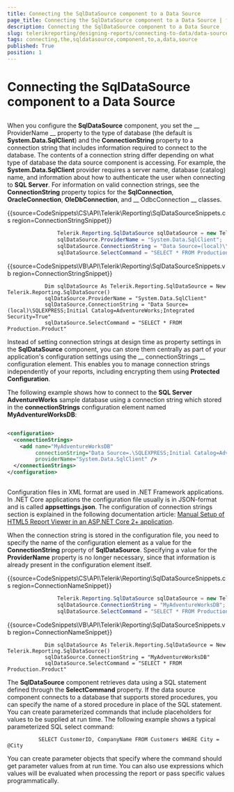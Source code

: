 ```yaml
---
title: Connecting the SqlDataSource component to a Data Source
page_title: Connecting the SqlDataSource component to a Data Source | for Telerik Reporting Documentation
description: Connecting the SqlDataSource component to a Data Source
slug: telerikreporting/designing-reports/connecting-to-data/data-source-components/sqldatasource-component/connecting-the-sqldatasource-component-to-a-data-source
tags: connecting,the,sqldatasource,component,to,a,data,source
published: True
position: 1
---
```


# Connecting the SqlDataSource component to a Data Source



## 

When you configure the __SqlDataSource__ component, you set the __            ProviderName
          __ property to the type of database (the default is __System.Data.SqlClient__)
          and the __ConnectionString__ property to a connection string that includes information
          required to connect to the database. The contents of a connection string differ depending on what type of
          database the data source component is accessing. For example, the __System.Data.SqlClient__          provider requires a server name, database (catalog) name, and information about how to authenticate the user
          when connecting to __SQL Server__. For information on valid connection strings, see the
          __ConnectionString__ property topics for the __SqlConnection__,
          __OracleConnection__, __OleDbConnection__, and __            OdbcConnection
          __ classes.
        



{{source=CodeSnippets\CS\API\Telerik\Reporting\SqlDataSourceSnippets.cs region=ConnectionStringSnippet}}
````C#
	            Telerik.Reporting.SqlDataSource sqlDataSource = new Telerik.Reporting.SqlDataSource();
	            sqlDataSource.ProviderName = "System.Data.SqlClient";
	            sqlDataSource.ConnectionString = "Data Source=(local)\\SQLEXPRESS;Initial Catalog=AdventureWorks;Integrated Security=True";
	            sqlDataSource.SelectCommand = "SELECT * FROM Production.Product";
````



{{source=CodeSnippets\VB\API\Telerik\Reporting\SqlDataSourceSnippets.vb region=ConnectionStringSnippet}}
````VB
	        Dim sqlDataSource As Telerik.Reporting.SqlDataSource = New Telerik.Reporting.SqlDataSource()
	        sqlDataSource.ProviderName = "System.Data.SqlClient"
	        sqlDataSource.ConnectionString = "Data Source=(local)\SQLEXPRESS;Initial Catalog=AdventureWorks;Integrated Security=True"
	        sqlDataSource.SelectCommand = "SELECT * FROM Production.Product"
````



Instead of setting connection strings at design time as property settings in the __SqlDataSource__          component, you can store them centrally as part of your application's configuration settings using the __            connectionStrings
          __ configuration element. This enables you to manage connection strings independently
          of your reports, including encrypting them using __Protected Configuration__.
        

The following example shows how to connect to the __SQL Server AdventureWorks__ sample database
          using a connection string which stored in the __connectionStrings__ configuration element named
          __MyAdventureWorksDB__:
        

	
````xml

<configuration>
  <connectionStrings>
    <add name="MyAdventureWorksDB"
         connectionString="Data Source=.\SQLEXPRESS;Initial Catalog=AdventureWorks;Integrated Security=True"
         providerName="System.Data.SqlClient" />
  </connectionStrings>
</configuration>
          
````



Configuration files in XML format are used in .NET Framework applications. In .NET Core applications the configuration file usually is in JSON-format
          and is called __appsettings.json__. The configuration of connection strings section is explained in the following documentation article:
          [Manual Setup of HTML5 Report Viewer in an ASP.NET Core 2+ application](9bf9f23f-2aa2-47d4-8d21-feeae104ed69#ConnectionStringsAndConfiguration).
        

When the connection string is stored in the configuration file, you need to specify the name of the configuration
          element as a value for the __ConnectionString__ property of __SqlDataSource__.
          Specifying a value for the __ProviderName__ property is no longer necessary, since that information
          is already present in the configuration element itself.
        



{{source=CodeSnippets\CS\API\Telerik\Reporting\SqlDataSourceSnippets.cs region=ConnectionNameSnippet}}
````C#
	            Telerik.Reporting.SqlDataSource sqlDataSource = new Telerik.Reporting.SqlDataSource();
	            sqlDataSource.ConnectionString = "MyAdventureWorksDB";
	            sqlDataSource.SelectCommand = "SELECT * FROM Production.Product";
````



{{source=CodeSnippets\VB\API\Telerik\Reporting\SqlDataSourceSnippets.vb region=ConnectionNameSnippet}}
````VB
	        Dim sqlDataSource As Telerik.Reporting.SqlDataSource = New Telerik.Reporting.SqlDataSource()
	        sqlDataSource.ConnectionString = "MyAdventureWorksDB"
	        sqlDataSource.SelectCommand = "SELECT * FROM Production.Product"
````



The __SqlDataSource__ component retrieves data using a SQL statement defined through the
          __SelectCommand__ property. If the data source component connects to a database that
          supports stored procedures, you can specify the name of a stored procedure in place of the SQL statement.
          You can create parameterized commands that include placeholders for values to be supplied at run time. The
          following example shows a typical parameterized SQL select command:
        

	          SELECT CustomerID, CompanyName FROM Customers WHERE City = @City
        



You can create parameter objects that specify where the command should get parameter values from at run time.
          You can also use expressions which values will be evaluated when processing the report or pass specific values
          programmatically.
        
